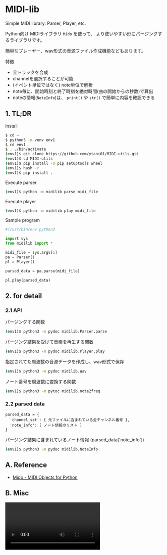 # MIDI-lib

Simple MIDI library: Parser, Player, etc.

Python向け MIDIライブラリ ``Mido`` を使って、
より使いやすい形にパージングするライブラリです。

簡単なプレーヤー、wav形式の音源ファイル作成機能などもあります。

特徴
* 全トラックを合成
* channelを選択することが可能
* (イベント単位ではなく) note単位で解析
* note毎に、開始時刻と終了時刻を絶対時間(曲の開始からの秒数)で算出
* noteの情報(`NoteInfo`)は、
  `print()` や `str()` で簡単に内容を確認できる


## 1. TL;DR

Install
```bash
$ cd ~
$ python3 -m venv env1
$ cd env1
$ . ./bin/activate
(env1)$ git clone https://github.com/ytani01/MIDI-utils.git
(env1)$ cd MIDI-utils
(env1)$ pip install -U pip setuptools wheel
(env1)$ hash -r
(env1)$ pip install .
```

Execute parser
```bash
(env1)$ python -m midilib parse midi_file
```

Execute player
```bash
(env1)$ python -m midilib play midi_file
```

Sample program
```python
#!/usr/bin/env python3

import sys
from midilib import *

midi_file = sys.argv[1]
pa = Parser()
pl = Player()

parsed_data = pa.parse(midi_file)

pl.play(parsed_data)
```


## 2. for detail

### 2.1 API

パージングする関数
```bash
(env1)$ python3 -m pydoc midilib.Parser.parse
```

パージング結果を受けて音楽を再生する関数
```bash
(env1)$ python3 -m pydoc midilib.Player.play
```

指定されてた周波数の音源データを作成し、wav形式で保存
```bash
(env1)$ python3 -m pydoc midilib.Wav
```

ノート番号を周波数に変換する関数
```bash
(env1)$ python3 -m pytoc midilib.note2freq
```

### 2.2 parsed data

```
parsed_data = {
  'channel_set': { 元ファイルに含まれている全チャンネル番号 },
  'note_info': [ ノート情報のリスト ]
}
```

パージング結果に含まれているノート情報
(parsed_data['note_info'])
```bash
(env1)$ python3 -m pydoc midilib.NoteInfo
```


## A. Reference

* [Mido - MIDI Objects for Python](https://mido.readthedocs.io/en/latest/)


## B. Misc

![](docs/mido_play.mp4)

